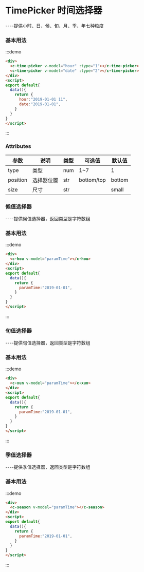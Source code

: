<style>
.dome-date>div:not(:first-child){
  margin-top: 10px;
}
.mw-250{
  max-width:250px;
}
</style>
<script>
export default{
  data(){
    return {
      hour:"2019-01-01 11",
      date:"2019-01-01",
      paramTime:["2019-10-11", "2019-10-20"],
    }
  }
}
</script>

# TimePicker 时间选择器
----提供小时、日、候、旬、月、季、年七种粒度

### 基本用法

<div class="dome-date demo-block">
  <c-time-picker class="mw-250" v-model="hour" :type="1"></c-time-picker>
  <c-time-picker class="mw-250" v-model="date" :type="2"></c-time-picker>
</div>

:::demo
```html
<div>
  <c-time-picker v-model="hour" :type="1"></c-time-picker>
  <c-time-picker v-model="date" :type="2"></c-time-picker>
</div>
<script>
export default{
  data(){
    return {
      hour:"2019-01-01 11",
      date:"2019-01-01",
    }
  }
}
</script>
```
:::


### Attributes
|参数|说明|类型|可选值|默认值|
|----|---|----|-----|------|
|type|类型|num|1~7|1|
|position|选择器位置|str|bottom/top|bottom|
|size|尺寸|str| |small|


### 候值选择器
----提供候值选择器，返回类型是字符数组

### 基本用法

<div class="dome-date demo-block">
  <c-hou  class="mw-250"  v-model="paramTime"></c-hou>
</div>

:::demo
```html
<div>
  <c-hou v-model="paramTime"></c-hou>
</div>
<script>
export default{
  data(){
    return {
      paramTime:"2019-01-01",
    }
  }
}
</script>
```
:::

### 旬值选择器
----提供旬值选择器，返回类型是字符数组

### 基本用法
<div class="dome-date demo-block">
  <c-xun  class="mw-250"  v-model="paramTime"></c-xun>
</div>

:::demo
```html
<div>
  <c-xun v-model="paramTime"></c-xun>
</div>
<script>
export default{
  data(){
    return {
      paramTime:"2019-01-01",
    }
  }
}
</script>
```
:::
### 季值选择器
----提供季值选择器，返回类型是字符数组

### 基本用法
<div class="dome-date demo-block">
  <c-season  class="mw-250"  v-model="paramTime"></c-season>
</div>


:::demo
```html
<div>
  <c-season v-model="paramTime"></c-season>
</div>
<script>
export default{
  data(){
    return {
      paramTime:"2019-01-01",
    }
  }
}
</script>
```
:::